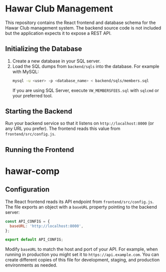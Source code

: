  
# Hawar Club Management

This repository contains the React frontend and database schema for the Hawar Club management system. The backend source code is not included but the application expects it to expose a REST API.

## Initializing the Database

1. Create a new database in your SQL server.
2. Load the SQL dumps from `backend/sqls` into the database. For example with MySQL:
   ```bash
   mysql -u <user> -p <database_name> < backend/sqls/members.sql
   ```
   If you are using SQL Server, execute `VW_MEMBERSFEES.sql` with `sqlcmd` or your preferred tool.

## Starting the Backend

Run your backend service so that it listens on `http://localhost:8000` (or any URL you prefer). The frontend reads this value from `frontend/src/config.js`.

## Running the Frontend
 
# hawar-comp

## Configuration

The React frontend reads its API endpoint from `frontend/src/config.js`. The file exports an object with a `baseURL` property pointing to the backend server:

```javascript
const API_CONFIG = {
  baseURL: 'http://localhost:8000',
};

export default API_CONFIG;
```

Modify `baseURL` to match the host and port of your API. For example, when running in production you might set it to `https://api.example.com`. You can create different copies of this file for development, staging, and production environments as needed.
 
